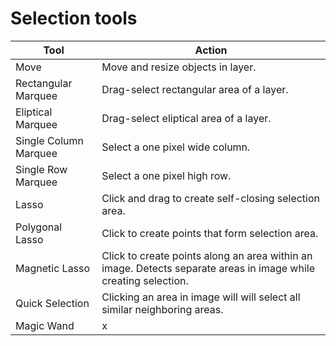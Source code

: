 # Selection tools

| Tool | Action |
| --- | --- |
| Move | Move and resize objects in layer. |
| Rectangular Marquee | Drag-select rectangular area of a layer. |
| Eliptical Marquee | Drag-select eliptical area of a layer. |
| Single Column Marquee | Select a one pixel wide column. |
| Single Row Marquee | Select a one pixel high row. |
| Lasso | Click and drag to create self-closing selection area. |
| Polygonal Lasso | Click to create points that form selection area. |
| Magnetic Lasso | Click to create points along an area within an image. Detects separate areas in image while creating selection. |
| Quick Selection | Clicking an area in image will will select all similar neighboring areas. |
| Magic Wand | x |  